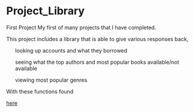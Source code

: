 # Project_Library
First Project
My first of many projects that I have completed.

This project includes a library that is able to give various responses back,
<ul>looking up accounts and what they borrowed</ul>
<ul>seeing what the top authors and most popular books available/not available</ul>
<ul>viewing most popular genres</ul>

With these functions found <a href="https://github.com/JoseSilvoza/Project_Library/tree/main/public/src"><p>here</p>
